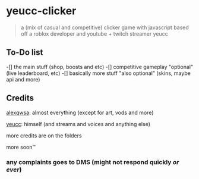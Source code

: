 # yeucc-clicker

> a (mix of casual and competitive) clicker game with javascript based off a roblox developer and youtube + twitch streamer yeucc

## To-Do list

-[] the main stuff (shop, boosts and etc)
-[] competitive gameplay "optional" (live leaderboard, etc)
-[] basically more stuff "also optional" (skins, maybe api and more)

## Credits

[alexqwsa](https://www.roblox.com/users/366078425/profile): almost everything (except for art, vods and more)

[yeucc](https://www.roblox.com/users/978273168/profile): himself (and streams and voices and anything else)

more credits are on the folders

more soon™

### any complaints goes to DMS (might not respond quickly *or ever*)

